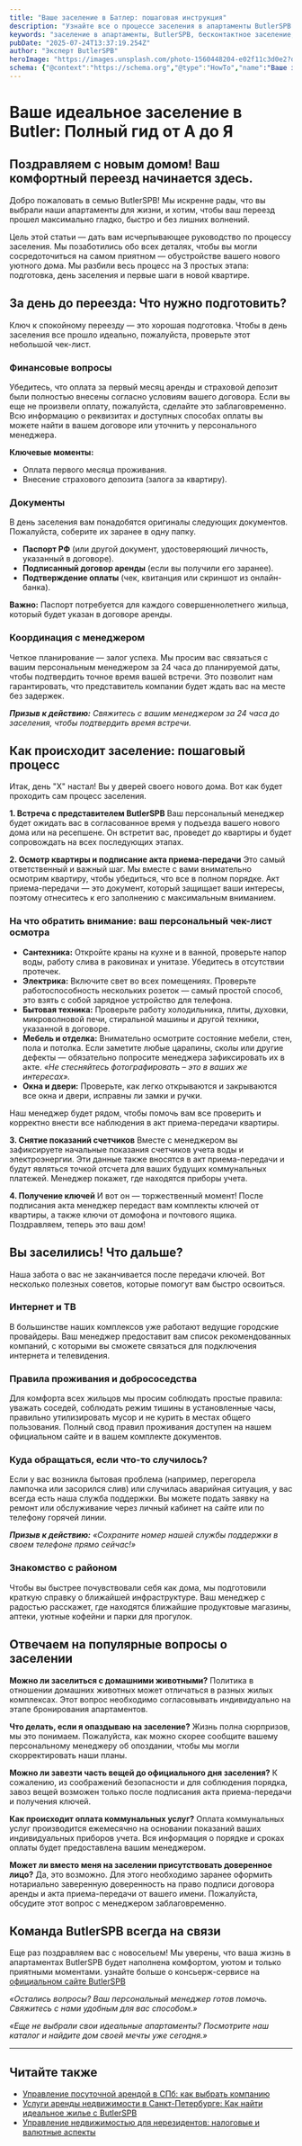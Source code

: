 ```yaml
---
title: "Ваше заселение в Батлер: пошаговая инструкция"
description: "Узнайте все о процессе заселения в апартаменты ButlerSPB. Мы предлагаем удобное бесконтактное заселение. Подробная инструкция и ответы на все вопросы в нашей статье."
keywords: "заселение в апартаменты, ButlerSPB, бесконтактное заселение, инструкция по заезду, апартаменты Батлер, как заселиться"
pubDate: "2025-07-24T13:37:19.254Z"
author: "Эксперт ButlerSPB"
heroImage: "https://images.unsplash.com/photo-1560448204-e02f11c3d0e2?q=80&w=2070&auto=format&fit=crop"
schema: {"@context":"https://schema.org","@type":"HowTo","name":"Ваше заселение в Батлер: пошаговая инструкция","description":"Узнайте все о процессе заселения в апартаменты ButlerSPB. Мы предлагаем удобное бесконтактное заселение. Подробная инструкция и ответы на все вопросы в нашей статье.","image":{"@type":"ImageObject","url":"https://images.unsplash.com/photo-1560448204-e02f11c3d0e2?q=80&w=2070&auto=format&fit=crop"},"aggregateRating":{"@type":"AggregateRating","ratingValue":"4.9","reviewCount":713,"bestRating":"5","worstRating":"1"},"publisher":{"@type":"Organization","name":"Блог ButlerSPB","logo":{"@type":"ImageObject","url":"https://butlerspb-blog.netlify.app/favicon.ico"}},"mainEntityOfPage":{"@type":"WebPage","@id":"https://butlerspb-blog.netlify.app/blog/zaselenie-batler/"}}
---
```

# Ваше идеальное заселение в Butler: Полный гид от А до Я

## Поздравляем с новым домом! Ваш комфортный переезд начинается здесь.

Добро пожаловать в семью ButlerSPB! Мы искренне рады, что вы выбрали наши апартаменты для жизни, и хотим, чтобы ваш переезд прошел максимально гладко, быстро и без лишних волнений.

Цель этой статьи — дать вам исчерпывающее руководство по процессу заселения. Мы позаботились обо всех деталях, чтобы вы могли сосредоточиться на самом приятном — обустройстве вашего нового уютного дома. Мы разбили весь процесс на 3 простых этапа: подготовка, день заселения и первые шаги в новой квартире.

## За день до переезда: Что нужно подготовить?

Ключ к спокойному переезду — это хорошая подготовка. Чтобы в день заселения все прошло идеально, пожалуйста, проверьте этот небольшой чек-лист.

### Финансовые вопросы

Убедитесь, что оплата за первый месяц аренды и страховой депозит были полностью внесены согласно условиям вашего договора. Если вы еще не произвели оплату, пожалуйста, сделайте это заблаговременно. Всю информацию о реквизитах и доступных способах оплаты вы можете найти в вашем договоре или уточнить у персонального менеджера.

**Ключевые моменты:**
*   Оплата первого месяца проживания.
*   Внесение страхового депозита (залога за квартиру).

### Документы

В день заселения вам понадобятся оригиналы следующих документов. Пожалуйста, соберите их заранее в одну папку.

*   **Паспорт РФ** (или другой документ, удостоверяющий личность, указанный в договоре).
*   **Подписанный договор аренды** (если вы получили его заранее).
*   **Подтверждение оплаты** (чек, квитанция или скриншот из онлайн-банка).

**Важно:** Паспорт потребуется для каждого совершеннолетнего жильца, который будет указан в договоре аренды.

### Координация с менеджером

Четкое планирование — залог успеха. Мы просим вас связаться с вашим персональным менеджером за 24 часа до планируемой даты, чтобы подтвердить точное время вашей встречи. Это позволит нам гарантировать, что представитель компании будет ждать вас на месте без задержек.

***Призыв к действию:*** *Свяжитесь с вашим менеджером за 24 часа до заселения, чтобы подтвердить время встречи.*

## Как происходит заселение: пошаговый процесс

Итак, день "X" настал! Вы у дверей своего нового дома. Вот как будет проходить сам процесс заселения.

**1. Встреча с представителем ButlerSPB**
Ваш персональный менеджер будет ожидать вас в согласованное время у подъезда вашего нового дома или на ресепшене. Он встретит вас, проведет до квартиры и будет сопровождать на всех последующих этапах.

**2. Осмотр квартиры и подписание акта приема-передачи**
Это самый ответственный и важный шаг. Мы вместе с вами внимательно осмотрим квартиру, чтобы убедиться, что все в полном порядке. Акт приема-передачи — это документ, который защищает ваши интересы, поэтому отнеситесь к его заполнению с максимальным вниманием.

### На что обратить внимание: ваш персональный чек-лист осмотра
*   **Сантехника:** Откройте краны на кухне и в ванной, проверьте напор воды, работу слива в раковинах и унитазе. Убедитесь в отсутствии протечек.
*   **Электрика:** Включите свет во всех помещениях. Проверьте работоспособность нескольких розеток — самый простой способ, это взять с собой зарядное устройство для телефона.
*   **Бытовая техника:** Проверьте работу холодильника, плиты, духовки, микроволновой печи, стиральной машины и другой техники, указанной в договоре.
*   **Мебель и отделка:** Внимательно осмотрите состояние мебели, стен, пола и потолка. Если заметите любые царапины, сколы или другие дефекты — обязательно попросите менеджера зафиксировать их в акте. *«Не стесняйтесь фотографировать – это в ваших же интересах».*
*   **Окна и двери:** Проверьте, как легко открываются и закрываются все окна и двери, исправны ли замки и ручки.

Наш менеджер будет рядом, чтобы помочь вам все проверить и корректно внести все наблюдения в акт приема-передачи квартиры.

**3. Снятие показаний счетчиков**
Вместе с менеджером вы зафиксируете начальные показания счетчиков учета воды и электроэнергии. Эти данные также вносятся в акт приема-передачи и будут являться точкой отсчета для ваших будущих коммунальных платежей. Менеджер покажет, где находятся приборы учета.

**4. Получение ключей**
И вот он — торжественный момент! После подписания акта менеджер передаст вам комплекты ключей от квартиры, а также ключи от домофона и почтового ящика. Поздравляем, теперь это ваш дом!

## Вы заселились! Что дальше?

Наша забота о вас не заканчивается после передачи ключей. Вот несколько полезных советов, которые помогут вам быстро освоиться.

### Интернет и ТВ

В большинстве наших комплексов уже работают ведущие городские провайдеры. Ваш менеджер предоставит вам список рекомендованных компаний, с которыми вы сможете связаться для подключения интернета и телевидения.

### Правила проживания и добрососедства

Для комфорта всех жильцов мы просим соблюдать простые правила: уважать соседей, соблюдать режим тишины в установленные часы, правильно утилизировать мусор и не курить в местах общего пользования. Полный свод правил проживания доступен на нашем официальном сайте и в вашем комплекте документов.

### Куда обращаться, если что-то случилось?

Если у вас возникла бытовая проблема (например, перегорела лампочка или засорился слив) или случилась аварийная ситуация, у вас всегда есть наша служба поддержки. Вы можете подать заявку на ремонт или обслуживание через личный кабинет на сайте или по телефону горячей линии.

***Призыв к действию:*** *«Сохраните номер нашей службы поддержки в своем телефоне прямо сейчас!»*

### Знакомство с районом

Чтобы вы быстрее почувствовали себя как дома, мы подготовили краткую справку о ближайшей инфраструктуре. Ваш менеджер с радостью расскажет, где находятся ближайшие продуктовые магазины, аптеки, уютные кофейни и парки для прогулок.

## Отвечаем на популярные вопросы о заселении

**Можно ли заселиться с домашними животными?**
Политика в отношении домашних животных может отличаться в разных жилых комплексах. Этот вопрос необходимо согласовывать индивидуально на этапе бронирования апартаментов.

**Что делать, если я опаздываю на заселение?**
Жизнь полна сюрпризов, мы это понимаем. Пожалуйста, как можно скорее сообщите вашему персональному менеджеру об опоздании, чтобы мы могли скорректировать наши планы.

**Можно ли завезти часть вещей до официального дня заселения?**
К сожалению, из соображений безопасности и для соблюдения порядка, завоз вещей возможен только после подписания акта приема-передачи и получения ключей.

**Как происходит оплата коммунальных услуг?**
Оплата коммунальных услуг производится ежемесячно на основании показаний ваших индивидуальных приборов учета. Вся информация о порядке и сроках оплаты будет предоставлена вашим менеджером.

**Может ли вместо меня на заселении присутствовать доверенное лицо?**
Да, это возможно. Для этого необходимо заранее оформить нотариально заверенную доверенность на право подписи договора аренды и акта приема-передачи от вашего имени. Пожалуйста, обсудите этот вопрос с менеджером заблаговременно.

## Команда ButlerSPB всегда на связи

Еще раз поздравляем вас с новосельем! Мы уверены, что ваша жизнь в апартаментах ButlerSPB будет наполнена комфортом, уютом и только приятными моментами. узнайте больше о консьерж-сервисе на <a href="https://butlerspb.ru/svyazatsya-s-konserzh-servisom" target="_blank" rel="nofollow">официальном сайте ButlerSPB</a>

*«Остались вопросы? Ваш персональный менеджер готов помочь. Свяжитесь с нами удобным для вас способом.»*

*«Еще не выбрали свои идеальные апартаменты? Посмотрите наш каталог и найдите дом своей мечты уже сегодня.»*

---

## Читайте также

*   [Управление посуточной арендой в СПб: как выбрать компанию](/blog/kompaniya-po-upravleniyu-posutochnoy-arendoy-v-sankt-peterburge/)
*   [Услуги аренды недвижимости в Санкт-Петербурге: Как найти идеальное жилье с ButlerSPB](/blog/uslugi-arendy-nedvizhimosti-v-sankt-peterburge/)
*   [Управление недвижимостью для нерезидентов: налоговые и валютные аспекты](/blog/upravlenie-nedvizhimostyu-dlya-nerezidentov-nalogovye-i-valyutnye-aspekty/)


